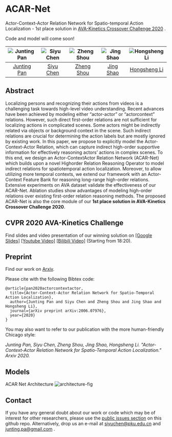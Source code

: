 # ACAR-Net
Actor-Context-Actor Relation Network for Spatio-temporal Action Localization - 1st place solution in [AVA-Kinetics
Crossover Challenge 2020](https://research.google.com/ava/challenge.html) . 

Code and model will come soon!

| ![Junting Pan][JuntingPan-photo]  | ![Siyu Chen][SiyuChen-photo]  |  ![Zheng Shou][ZhengShou-photo] | ![Jing Shao][JingShao-photo] | ![Hongsheng Li][HongshengLi-photo]  |
|:-:|:-:|:-:|:-:|:-:|
| [Junting Pan][JuntingPan-web]  | [Siyu Chen][SiyuChen-web] | [Zheng Shou][ZhengShou-web] | [Jing Shao][JingShao-web] |  [Hongsheng Li][HongshengLi-web] 

[JuntingPan-web]: https://junting.github.io/
[SiyuChen-web]: https://siyu-c.github.io/
[ZhengShou-web]: http://www.columbia.edu/~zs2262/
[JingShao-web]: https://amandajshao.github.io/
[HongshengLi-web]: https://www.ee.cuhk.edu.hk/~hsli/

[JuntingPan-photo]: https://github.com/Siyu-C/ACAR-Net/blob/master/authors/juntingpan.png "Junting Pan"
[SiyuChen-photo]: https://github.com/Siyu-C/ACAR-Net/blob/master/authors/siyuchen.png "Siyu Chen"
[ZhengShou-photo]: https://github.com/Siyu-C/ACAR-Net/blob/master/authors/zhengshou.png "Zheng Shou"
[JingShao-photo]: https://github.com/Siyu-C/ACAR-Net/blob/master/authors/jingshao.png "JingShao"
[HongshengLi-photo]: https://github.com/Siyu-C/ACAR-Net/blob/master/authors/hongshengli.png "Hongsheng Li"

## Abstract

Localizing persons and recognizing their actions from videos is a challenging task towards high-level video understanding. Recent advances have been achieved by modeling either “actor-actor” or “actorcontext” relations. However, such direct first-order relations are not sufficient for localizing actions in complicated scenes. Some actors might be indirectly related via objects or background context in the scene. Such indirect relations are crucial for determining the action labels but are mostly ignored by existing work. In this paper, we propose to explicitly model the Actor-Context-Actor Relation, which can capture indirect high-order supportive information for effectively reasoning actors’ actions in complex scenes. To this end, we design an Actor-ContextActor Relation Network (ACAR-Net) which builds upon a novel Highorder Relation Reasoning Operator to model indirect relations for spatiotemporal action localization. Moreover, to allow utilizing more temporal contexts, we extend our framework with an Actor-Context Feature Bank for reasoning long-range high-order relations. Extensive experiments on AVA dataset validate the effectiveness of our ACAR-Net. Ablation studies show advantages of modeling high-order relations over existing first-order relation reasoning methods. The proposed ACAR-Net is also the core module of our **1st place solution in AVA-Kinetics
Crossover Challenge 2020**.

## CVPR 2020 AVA-Kinetics Challenge  
Find slides and video presentation of our winning solution on [[Google Slides]](https://docs.google.com/presentation/d/1JrZLddujC2LVl3etUKkbj40o486fnQMzlAHHbc8F9q4/edit?usp=sharing) [[Youtube Video]](https://youtu.be/zJPEmG3LCH4?list=PLw6H4u-XW8siSxqdRVcD5aBn3OTuA7M7x&t=1105) [[Bilibili Video]](https://www.bilibili.com/video/BV1nT4y1J716) (Starting from 18:20).

## Preprint
Find our work on [Arxiv](https://arxiv.org/pdf/2006.07976.pdf).

Please cite with the following Bibtex code:

```
@article{pan2020actorcontextactor,
  title={Actor-Context-Actor Relation Network for Spatio-Temporal Action Localization},
  author={Junting Pan and Siyu Chen and Zheng Shou and Jing Shao and Hongsheng Li},
  journal={arXiv preprint arXiv:2006.07976},
  year={2020}
}
```

You may also want to refer to our publication with the more human-friendly Chicago style:

*Junting Pan, Siyu Chen, Zheng Shou, Jing Shao, Hongsheng Li. "Actor-Context-Actor Relation Network for Spatio-Temporal Action Localization." Arxiv 2020.*


## Models
ACAR Net Architecture
![architecture-fig]

[architecture-fig]: https://github.com/Siyu-C/ACAR-Net/blob/master/figs/architecture.png "acar-net architecture"

## Contact
If you have any general doubt about our work or code which may be of interest for other researchers, please use the [public issues section](https://github.com/Siyu-C/ACAR-Net/issues) on this github repo. Alternatively, drop us an e-mail at siyuchen@pku.edu.cn and junting.pa@gmail.com .


